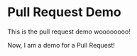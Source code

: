 # Pull Request Demo

This is the pull request demo woooooooo!


Now, I am a demo for a Pull Request!